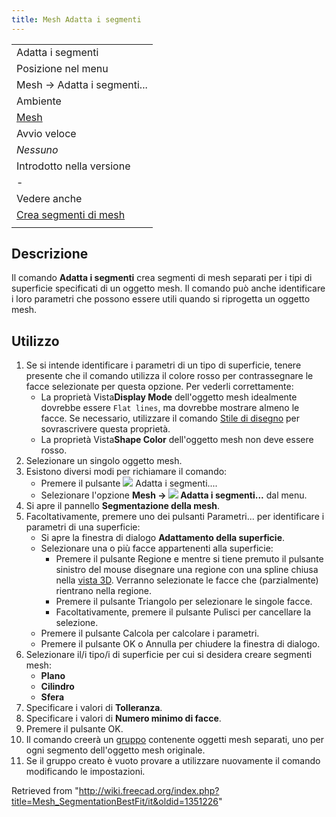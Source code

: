 ```yaml
---
title: Mesh Adatta i segmenti
---
```


|                                                                       |
| --------------------------------------------------------------------- |
| Adatta i segmenti                                                     |
| Posizione nel menu                                                    |
| Mesh → Adatta i segmenti...                                           |
| Ambiente                                                              |
| [Mesh](/Mesh_Workbench/it "Mesh Workbench/it")                        |
| Avvio veloce                                                          |
| _Nessuno_                                                             |
| Introdotto nella versione                                             |
| -                                                                     |
| Vedere anche                                                          |
| [Crea segmenti di mesh](/Mesh_Segmentation/it "Mesh Segmentation/it") |
|                                                                       |

## Descrizione

Il comando **Adatta i segmenti** crea segmenti di mesh separati per i tipi di superficie specificati di un oggetto mesh. Il comando può anche identificare i loro parametri che possono essere utili quando si riprogetta un oggetto mesh.

## Utilizzo

1. Se si intende identificare i parametri di un tipo di superficie, tenere presente che il comando utilizza il colore rosso per contrassegnare le facce selezionate per questa opzione. Per vederli correttamente:
   - La proprietà Vista**Display Mode** dell'oggetto mesh idealmente dovrebbe essere `Flat lines`, ma dovrebbe mostrare almeno le facce. Se necessario, utilizzare il comando [Stile di disegno](/Std_DrawStyle "Std DrawStyle") per sovrascrivere questa proprietà.
   - La proprietà Vista**Shape Color** dell'oggetto mesh non deve essere rosso.
2. Selezionare un singolo oggetto mesh.
3. Esistono diversi modi per richiamare il comando:
   - Premere il pulsante ![](/images/Mesh_SegmentationBestFit.svg) Adatta i segmenti....
   - Selezionare l'opzione **Mesh → ![](/images/Mesh_SegmentationBestFit.svg) Adatta i segmenti...** dal menu.
4. Si apre il pannello **Segmentazione della mesh**.
5. Facoltativamente, premere uno dei pulsanti Parametri... per identificare i parametri di una superficie:
   - Si apre la finestra di dialogo **Adattamento della superficie**.
   - Selezionare una o più facce appartenenti alla superficie:
     - Premere il pulsante Regione e mentre si tiene premuto il pulsante sinistro del mouse disegnare una regione con una spline chiusa nella [vista 3D](/3D_view/it "3D view/it"). Verranno selezionate le facce che (parzialmente) rientrano nella regione.
     - Premere il pulsante Triangolo per selezionare le singole facce.
     - Facoltativamente, premere il pulsante Pulisci per cancellare la selezione.
   - Premere il pulsante Calcola per calcolare i parametri.
   - Premere il pulsante OK o Annulla per chiudere la finestra di dialogo.
6. Selezionare il/i tipo/i di superficie per cui si desidera creare segmenti mesh:
   - **PIano**
   - **Cilindro**
   - **Sfera**
7. Specificare i valori di **Tolleranza**.
8. Specificare i valori di **Numero minimo di facce**.
9. Premere il pulsante OK.
10. Il comando creerà un [gruppo](/Std_Group/it "Std Group/it") contenente oggetti mesh separati, uno per ogni segmento dell'oggetto mesh originale.
11. Se il gruppo creato è vuoto provare a utilizzare nuovamente il comando modificando le impostazioni.

Retrieved from "<http://wiki.freecad.org/index.php?title=Mesh_SegmentationBestFit/it&oldid=1351226>"
